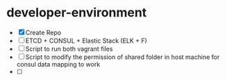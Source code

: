# developer-environment



- [x] Create Repo
- [ ] ETCD + CONSUL + Elastic Stack (ELK + F)
- [ ] Script to run both vagrant files
- [ ] Script to modify the permission of shared folder in host machine for consul data mapping to work
- [ ] 